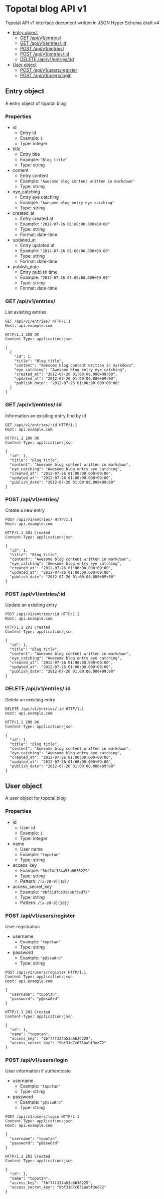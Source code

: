 # Topotal blog API v1
Topotal API v1 interface document written in JSON Hyper Schema draft v4

* [Entry object](#entry-object)
  * [GET /api/v1/entries/](#get-apiv1entries)
  * [GET /api/v1/entries/:id](#get-apiv1entriesid)
  * [POST /api/v1/entries/](#post-apiv1entries)
  * [POST /api/v1/entries/:id](#post-apiv1entriesid)
  * [DELETE /api/v1/entries/:id](#delete-apiv1entriesid)
* [User object](#user-object)
  * [POST /api/v1/users/register](#post-apiv1usersregister)
  * [POST /api/v1/users/login](#post-apiv1userslogin)

## Entry object
A entry object of topotal blog

### Properties
* id
  * Entry id
  * Example: `1`
  * Type: integer
* title
  * Entry title
  * Example: `"Blog title"`
  * Type: string
* content
  * Entry content
  * Example: `"Awesome blog content written in markdown"`
  * Type: string
* eye_catching
  * Entry eye catching
  * Example: `"Awesome blog entry eye catching"`
  * Type: string
* created_at
  * Entry created at
  * Example: `"2012-07-26 01:00:00.000+09:00"`
  * Type: string
  * Format: date-time
* updated_at
  * Entry updated at
  * Example: `"2012-07-26 01:00:00.000+09:00"`
  * Type: string
  * Format: date-time
* publish_date
  * Entry publish time
  * Example: `"2012-07-26 01:00:00.000+09:00"`
  * Type: string
  * Format: date-time

### GET /api/v1/entries/
List exisiting entries

```
GET /api/v1/entries/ HTTP/1.1
Host: api.example.com
```

```
HTTP/1.1 200 OK
Content-Type: application/json

[
  {
    "id": 1,
    "title": "Blog title",
    "content": "Awesome blog content written in markdown",
    "eye_catching": "Awesome blog entry eye catching",
    "created_at": "2012-07-26 01:00:00.000+09:00",
    "updated_at": "2012-07-26 01:00:00.000+09:00",
    "publish_date": "2012-07-26 01:00:00.000+09:00"
  }
]
```

### GET /api/v1/entries/:id
Information an exisiting entry find by id

```
GET /api/v1/entries/:id HTTP/1.1
Host: api.example.com
```

```
HTTP/1.1 200 OK
Content-Type: application/json

{
  "id": 1,
  "title": "Blog title",
  "content": "Awesome blog content written in markdown",
  "eye_catching": "Awesome blog entry eye catching",
  "created_at": "2012-07-26 01:00:00.000+09:00",
  "updated_at": "2012-07-26 01:00:00.000+09:00",
  "publish_date": "2012-07-26 01:00:00.000+09:00"
}
```

### POST /api/v1/entries/
Create a new entry

```
POST /api/v1/entries/ HTTP/1.1
Host: api.example.com
```

```
HTTP/1.1 201 Created
Content-Type: application/json

{
  "id": 1,
  "title": "Blog title",
  "content": "Awesome blog content written in markdown",
  "eye_catching": "Awesome blog entry eye catching",
  "created_at": "2012-07-26 01:00:00.000+09:00",
  "updated_at": "2012-07-26 01:00:00.000+09:00",
  "publish_date": "2012-07-26 01:00:00.000+09:00"
}
```

### POST /api/v1/entries/:id
Update an exisiting entry

```
POST /api/v1/entries/:id HTTP/1.1
Host: api.example.com
```

```
HTTP/1.1 201 Created
Content-Type: application/json

{
  "id": 1,
  "title": "Blog title",
  "content": "Awesome blog content written in markdown",
  "eye_catching": "Awesome blog entry eye catching",
  "created_at": "2012-07-26 01:00:00.000+09:00",
  "updated_at": "2012-07-26 01:00:00.000+09:00",
  "publish_date": "2012-07-26 01:00:00.000+09:00"
}
```

### DELETE /api/v1/entries/:id
Delete an exisiting entry

```
DELETE /api/v1/entries/:id HTTP/1.1
Host: api.example.com
```

```
HTTP/1.1 200 OK
Content-Type: application/json

{
  "id": 1,
  "title": "Blog title",
  "content": "Awesome blog content written in markdown",
  "eye_catching": "Awesome blog entry eye catching",
  "created_at": "2012-07-26 01:00:00.000+09:00",
  "updated_at": "2012-07-26 01:00:00.000+09:00",
  "publish_date": "2012-07-26 01:00:00.000+09:00"
}
```

## User object
A user object for topotal blog

### Properties
* id
  * User id
  * Example: `1`
  * Type: integer
* name
  * User name
  * Example: `"topotan"`
  * Type: string
* access_key
  * Example: `"5bf74f334a53a6636229"`
  * Type: string
  * Pattern: `/[a-z0-9]{10}/`
* access_secret_key
  * Example: `"9bf31d7c631aabf3ed72"`
  * Type: string
  * Pattern: `/[a-z0-9]{10}/`

### POST /api/v1/users/register
User registration

* username
  * Example: `"topotan"`
  * Type: string
* password
  * Example: `"p@ssw0rd"`
  * Type: string

```
POST /api/v1/users/register HTTP/1.1
Content-Type: application/json
Host: api.example.com

{
  "username": "topotan",
  "password": "p@ssw0rd"
}
```

```
HTTP/1.1 201 Created
Content-Type: application/json

{
  "id": 1,
  "name": "topotan",
  "access_key": "5bf74f334a53a6636229",
  "access_secret_key": "9bf31d7c631aabf3ed72"
}
```

### POST /api/v1/users/login
User information if authenticate

* username
  * Example: `"topotan"`
  * Type: string
* password
  * Example: `"p@ssw0rd"`
  * Type: string

```
POST /api/v1/users/login HTTP/1.1
Content-Type: application/json
Host: api.example.com

{
  "username": "topotan",
  "password": "p@ssw0rd"
}
```

```
HTTP/1.1 201 Created
Content-Type: application/json

{
  "id": 1,
  "name": "topotan",
  "access_key": "5bf74f334a53a6636229",
  "access_secret_key": "9bf31d7c631aabf3ed72"
}
```

